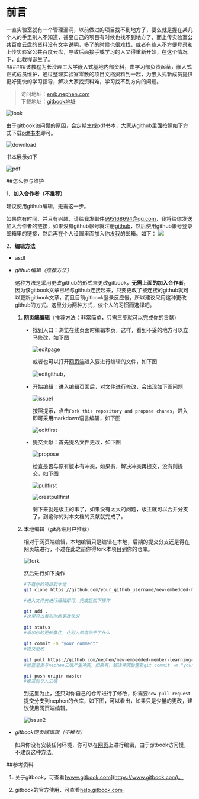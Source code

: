 前言
=======

一直实验室就有一个管理漏洞，以前做过的项目找不到地方了，要么就是握在某几个人的手里别人不知道，甚至自己的项目有时候也找不到地方了，而上传实验室公共百度云盘的资料没有文字说明，多了的时候也很难找，或者有些人不方便登录和上传实验室公共百度云盘，导致后面接手或学习的人又得重新开始，在这个情况下，此教程诞生了。   
######该教程为长沙理工大学嵌入式基地内部资料，由学习部负责起草，嵌入式正式成员维护，通过整理实验室零散的项目文档资料到一起，为嵌入式新成员提供更好更快的学习指导，解决大家找资料难，学习找不到方向的问题。

>访问地址：[emb.nephen.com](http://emb.nephen.com/)    
>下载地址：[gitbook地址](https://www.gitbook.com/download/pdf/book/nephen/new-embedded-member-learning-guidance)

![look](images/look.png)

由于gitbook访问慢的原因，会定期生成pdf书本，大家从github里面按照如下方式下载[pdf书本](https://github.com/nephen/new-embedded-member-learning-guidance/blob/master/pdf/new-embedded-member-learning-guidance.pdf)即可。

![download](images/download.png)

书本展示如下

![pdf](images/pdf.png)

##怎么参与维护

1、**加入合作者（不推荐）**

建议使用github编辑，无需这一步。

如果你有时间、并且有兴趣，请给我发邮件<a href=mailto:995168694@qq.com>995168694@qq.com</a>，我将给你发送加入合作者的链接，如果没有github帐号就注册[github](https://github.com/login)，然后使用github帐号登录邮箱里的链接，然后再在个人设置里面加入你发我的邮箱。如下：
<img src="http://blue.nephen.com/egitbook.png">

2、**编辑方法**
*	asdf
- *github编辑（推荐方法）*

	这种方法是采用更改github的形式来更改gitbook，**无需上面的加入合作者**，因为该gitbook文章已经与github连接起来，只要更改了被连接的github就可以更新gitbook文章，而且目前gitbook登录反应慢，所以建议采用这种更改github的方式。这里分为两种方式，依个人的习惯而选择吧。

	1. **网页端编辑**（推荐方法：非常简单，只需三步就可以完成你的贡献）

	    - 找到入口：浏览在线页面时编辑本页，这样，看到不妥的地方可以立马修改，如下图

		    ![editpage](images/editpage.png)

		    或者也可以打开[网页端](https://github.com/nephen/new-embedded-member-learning-guidance)进入要进行编辑的文件，如下图

		    ![editgithub](images/edit_drones.png)，

	    - 开始编辑：进入编辑页面后，对文件进行修改，会出现如下图问题

			![issue1](images/issue1.png)

			按照提示，点击`Fork this repository and propose chanes`，进入即可采用markdown语言编辑，如下图

			![editfirst](images/editfirst.png)
	    - 提交贡献：首先提名文件更改，如下图

	    	![propose](images/proposefirst.png) 

	    	检查是否与原有版本有冲突，如果有，解决冲突再提交，没有则提交，如下图

	    	![pullfirst](images/pullfirst.png)

	    	![creatpullfirst](images/creatpullfirst.png)

	    	剩下来就是版主的事了，如果没有太大的问题，版主就可以合并分支了，到这你的对本文档的贡献就完成了。

	2. 本地编辑（git高级用户推荐）

		相对于网页端编辑，本地编辑只是编辑在本地，后期的提交分支还是得在网页端进行，不过在此之前你得fork本项目到你的仓库。

		![fork](images/clone.png)

		然后进行如下操作
		
		```sh
		#下载你的项目到本地
		git clone https://github.com/your_github_username/new-embedded-member-learning-guidance.git

		#进入文件夹进行编辑即可，完成后如下操作

		git add .
		#这里可以看到你的更改状况

		git status
		#添加你的更改备注，让别人知道你干了什么

		git commit -m "your comment"
		#提交更改

		git pull https://github.com/nephen/new-embedded-member-learning-guidance.git master
		#检查是否与nephen云端产生冲突，如果有，解决冲突后重新git commit -m "your comment"

		git push origin master
		#推送到个人云端
		```
		到这里为止，还只对你自己的仓库进行了修改，你需要`new pull request`提交分支到nephen的仓库，如下图，可以看出，如果只是少量的更改，建议使用网页端编辑。

		![issue2](images/issue2.png)

- *gitbook网页端编辑（不推荐）*

    如果你没有安装任何环境，你可以在[网页](https://www.gitbook.com/book/nephen/new-embedded-member-learning-guidance/details)上进行编辑，由于gitbook访问慢，不建议这种方法。

##参考资料

1. 关于gitbook，可查看[www.gitbook.com](https://www.gitbook.com)。

2. gitbook的官方使用，可查看[help.gitbook.com](https://help.gitbook.com/)。

